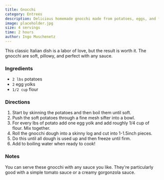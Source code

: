 ```yaml
---
title: Gnocchi
category: Entrees
description: Delicious homemade gnocchi made from potatoes, eggs, and flour. A classic Italian dish that's sure to impress.
image: placeholder.jpg
size: 4 servings
time: 2 hours
author: Ingo Muschenetz
---
```


This classic Italian dish is a labor of love, but the result is worth it. The gnocchi are soft, pillowy, and perfect with any sauce. 

### Ingredients

* `2 lbs` potatoes
* `2` egg yolks
* `1/2 cup` flour

### Directions

1. Start by skinning the potatoes and then boil them until soft.
2. Push the soft potatoes through a fine mesh sifter into a bowl.
3. For every lbs of potato add one egg yolk and add roughly 1/4 cup of flour. Mix together.
4. Roll the gnocchi dough into a skinny log and cut into 1-1.5inch pieces. 
5. Do this until all dough is used up and then freeze until firm.
6. Add to boiling water when ready to cook!

### Notes

You can serve these gnocchi with any sauce you like. They're particularly good with a simple tomato sauce or a creamy gorgonzola sauce.